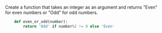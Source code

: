 Create a function that takes an integer as an argument and returns "Even" for even numbers or "Odd" for odd numbers.
```python
    def even_or_odd(number):
        return 'Odd' if number%2 != 0 else 'Even'
```
